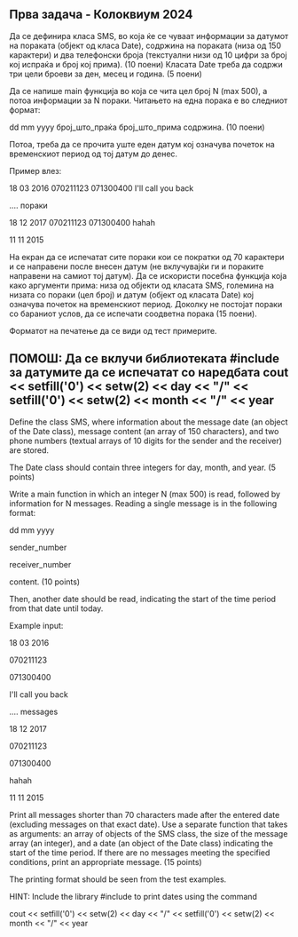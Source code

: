 ## Прва задача - Колоквиум 2024

Да се дефинира класа SMS, во која ќе се чуваат информации за датумот на пораката (објект од класа Date), содржина на пораката (низа од 150 карактери) и два телефонски броја (текстуални низи од 10 цифри за број кој испраќа и број кој прима). (10 поени)
Класата Date треба да содржи три цели броеви за ден, месец и година. (5 поени)


Да се напише main функција во која се чита цел броj N (max 500), a потоа информации за N пораки. Читањето на една порака е во следниот формат:

dd mm yyyy
број_што_праќа
број_што_прима
содржина. (10 поени)


Потоа, треба да се прочита уште еден датум кој означува почеток на временскиот период од тој датум до денес.

Пример влез:

18 03 2016
070211123
071300400
I'll call you back

.... пораки

18 12 2017
070211123
071300400
hahah

11 11 2015

На екран да се испечатат сите пораки кои се пократки од 70 карактери и се направени после внесен датум (не вклучувајќи ги и пораките направени на самиот тој датум). Да се искористи посебна функција која како аргументи прима: низа од објекти од класата SMS, големина на низата со пораки (цел број) и датум (објект од класата Date) кој означува почеток на временскиот период. Доколку не постојат пораки со бараниот услов, да се испечати соодветна порака (15 поени).

Форматот на печатење да се види од тест примерите.


ПОМОШ: Да се вклучи библиотеката #include<iomanip> за датумите да се испечатат со наредбата
cout << setfill('0') << setw(2) << day << "/" << setfill('0') << setw(2) << month << "/" << year
---------------------------------------------------------------------------------------------------------------

Define the class SMS, where information about the message date (an object of the Date class), message content (an array of 150 characters), and two phone numbers (textual arrays of 10 digits for the sender and the receiver) are stored.

The Date class should contain three integers for day, month, and year. (5 points)

Write a main function in which an integer N (max 500) is read, followed by information for N messages. Reading a single message is in the following format:

dd mm yyyy

sender_number

receiver_number

content. (10 points)

Then, another date should be read, indicating the start of the time period from that date until today.

Example input:

18 03 2016

070211123

071300400

I'll call you back

.... messages

18 12 2017

070211123

071300400

hahah

11 11 2015

Print all messages shorter than 70 characters made after the entered date (excluding messages on that exact date). Use a separate function that takes as arguments: an array of objects of the SMS class, the size of the message array (an integer), and a date (an object of the Date class) indicating the start of the time period. If there are no messages meeting the specified conditions, print an appropriate message. (15 points)

The printing format should be seen from the test examples.

HINT: Include the library #include<iomanip> to print dates using the command

cout << setfill('0') << setw(2) << day << "/" << setfill('0') << setw(2) << month << "/" << year


